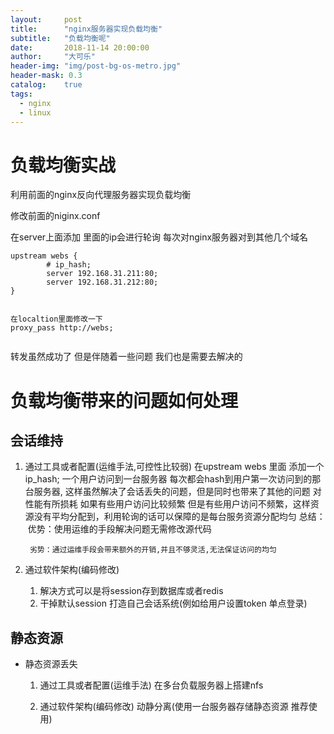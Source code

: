 ```yaml
---
layout:     post
title:      "nginx服务器实现负载均衡"
subtitle:   "负载均衡呢"
date:       2018-11-14 20:00:00
author:     "大可乐"
header-img: "img/post-bg-os-metro.jpg"
header-mask: 0.3
catalog:    true
tags:
  - nginx
  - linux
---
```


# 负载均衡实战

利用前面的nginx反向代理服务器实现负载均衡

修改前面的niginx.conf

在server上面添加   里面的ip会进行轮询  每次对nginx服务器对到其他几个域名

```
upstream webs {
        # ip_hash;
        server 192.168.31.211:80;
        server 192.168.31.212:80;
}


在localtion里面修改一下
proxy_pass http://webs;


```

转发虽然成功了  但是伴随着一些问题 我们也是需要去解决的

# 负载均衡带来的问题如何处理
## 会话维持
1. 通过工具或者配置(运维手法,可控性比较弱)
    在upstream webs 里面 添加一个   
    ip_hash;   一个用户访问到一台服务器 每次都会hash到用户第一次访问到的那台服务器,
    这样虽然解决了会话丢失的问题，但是同时也带来了其他的问题 对性能有所损耗 如果有些用户访问比较频繁 但是有些用户访问不频繁，这样资源没有平均分配到，利用轮询的话可以保障的是每台服务资源分配均匀
    总结：
    ​    优势：使用运维的手段解决问题无需修改源代码

        劣势：通过运维手段会带来额外的开销,并且不够灵活,无法保证访问的均匀

2. 通过软件架构(编码修改)
    1. 解决方式可以是将session存到数据库或者redis
    2. 干掉默认session 打造自己会话系统(例如给用户设置token 单点登录)

## 静态资源

- 静态资源丢失
    1. 通过工具或者配置(运维手法)
        在多台负载服务器上搭建nfs

    2. 通过软件架构(编码修改)
        动静分离(使用一台服务器存储静态资源 推荐使用)













